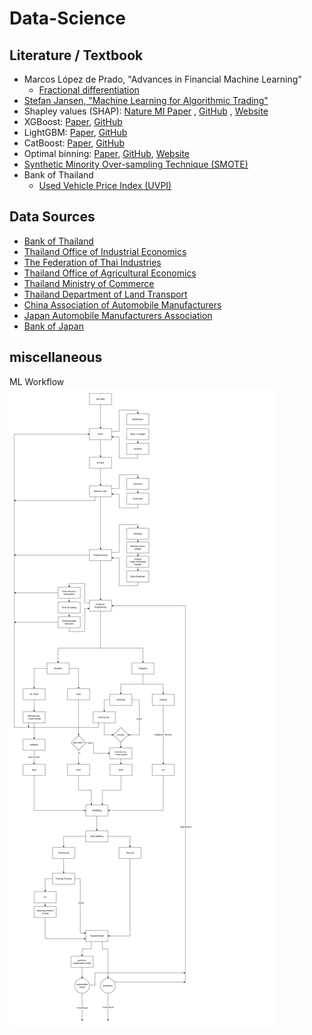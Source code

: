 # Data-Science

## Literature / Textbook
- Marcos López de Prado, "Advances in Financial Machine Learning"
  - [Fractional differentiation](https://github.com/fracdiff/fracdiff.git)
- [Stefan Jansen, "Machine Learning for Algorithmic Trading"](https://github.com/stefan-jansen/machine-learning-for-trading.git)
- Shapley values (SHAP):
[Nature MI Paper](https://www.nature.com/articles/s42256-019-0138-9.epdf?shared_access_token=RCYPTVkiECUmc0CccSMgXtRgN0jAjWel9jnR3ZoTv0O81kV8DqPb2VXSseRmof0Pl8YSOZy4FHz5vMc3xsxcX6uT10EzEoWo7B-nZQAHJJvBYhQJTT1LnJmpsa48nlgUWrMkThFrEIvZstjQ7Xdc5g%3D%3D)
, [GitHub](https://github.com/shap/shap.git)
, [Website](https://shap.readthedocs.io/en/latest/)
- XGBoost: [Paper](https://arxiv.org/pdf/1603.02754), [GitHub](https://github.com/dmlc/xgboost.git)
- LightGBM: [Paper](https://papers.nips.cc/paper_files/paper/2017/file/6449f44a102fde848669bdd9eb6b76fa-Paper.pdf), [GitHub](https://github.com/microsoft/LightGBM.git)
- CatBoost: [Paper](http://learningsys.org/nips17/assets/papers/paper_11.pdf), [GitHub](https://github.com/catboost/catboost.git)
- Optimal binning: [Paper](https://arxiv.org/pdf/2001.08025), [GitHub](https://github.com/guillermo-navas-palencia/optbinning.git), [Website](https://gnpalencia.org/optbinning/)
- [Synthetic Minority Over-sampling Technique (SMOTE)](https://arxiv.org/pdf/1106.1813)
- Bank of Thailand
  - [Used Vehicle Price Index (UVPI)](https://www.bot.or.th/content/dam/bot/documents/th/research-and-publications/research/stat-horizon-and-stat-in-focus/stat-horizon/UVPI.pdf)

## Data Sources
- [Bank of Thailand](https://www.bot.or.th/en/statistics.html)
- [Thailand Office of Industrial Economics](https://www.oie.go.th/view/1/industrial_indices/EN-US)
- [The Federation of Thai Industries](https://fti.or.th/ids/)
- [Thailand Office of Agricultural Economics](https://www.oae.go.th/view/1/%E0%B8%82%E0%B9%89%E0%B8%AD%E0%B8%A1%E0%B8%B9%E0%B8%A5%E0%B9%80%E0%B8%A8%E0%B8%A3%E0%B8%A9%E0%B8%90%E0%B8%81%E0%B8%B4%E0%B8%88%E0%B8%81%E0%B8%B2%E0%B8%A3%E0%B9%80%E0%B8%81%E0%B8%A9%E0%B8%95%E0%B8%A3/TH-TH)
- [Thailand Ministry of Commerce](https://www.moc.go.th/en/page/item/index/id/6)
- [Thailand Department of Land Transport](https://web.dlt.go.th/statistics/)
- [China Association of Automobile Manufacturers](http://en.caam.org.cn/Index/lists/catid/69.html)
- [Japan Automobile Manufacturers Association](https://jamaserv.jama.or.jp/newdb/eng/index.html)
- [Bank of Japan](https://www.boj.or.jp/en/statistics/index.htm)

## miscellaneous
ML Workflow
![Workflow](workflow.png)
